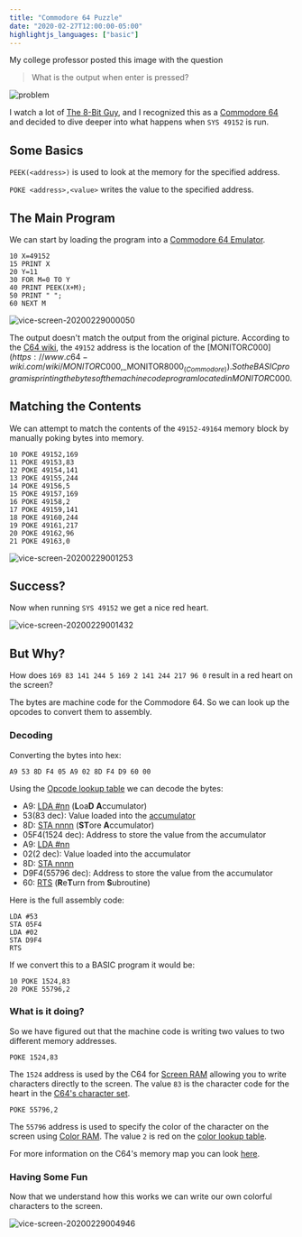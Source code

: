 ```yaml
---
title: "Commodore 64 Puzzle"
date: "2020-02-27T12:00:00-05:00"
highlightjs_languages: ["basic"]
---
```


My college professor posted this image with the question

> What is the output when enter is pressed?

![problem](/img/c64-puzzle/problem.jpg)

<!--more-->

I watch a lot of [The 8-Bit Guy](https://www.youtube.com/channel/UC8uT9cgJorJPWu7ITLGo9Ww), and I recognized this as a [Commodore 64](https://en.wikipedia.org/wiki/Commodore_64) and decided to dive deeper into what happens when `SYS 49152` is run.

## Some Basics

`PEEK(<address>)` is used to look at the memory for the specified address.

`POKE <address>,<value>` writes the value to the specified address.

## The Main Program

We can start by loading the program into a [Commodore 64 Emulator](http://vice-emu.sourceforge.net/).

```basic
10 X=49152
15 PRINT X
20 Y=11
30 FOR M=0 TO Y
40 PRINT PEEK(X+M);
50 PRINT " ";
60 NEXT M
```

![vice-screen-20200229000050](/img/c64-puzzle/vice-screen-20200229000050.png)

The output doesn't match the output from the original picture. According to the [C64 wiki](https://www.c64-wiki.com/), the `49152` address is the location of the [MONITOR$C000](https://www.c64-wiki.com/wiki/MONITOR$C000,_MONITOR$8000_(Commodore)). So the BASIC program is printing the bytes of the machine code program located in MONITOR$C000.

## Matching the Contents

We can attempt to match the contents of the `49152-49164` memory block by manually poking bytes into memory.

```basic
10 POKE 49152,169
11 POKE 49153,83
12 POKE 49154,141
13 POKE 49155,244
14 POKE 49156,5
15 POKE 49157,169
16 POKE 49158,2
17 POKE 49159,141
18 POKE 49160,244
19 POKE 49161,217
20 POKE 49162,96
21 POKE 49163,0
```

![vice-screen-20200229001253](/img/c64-puzzle/vice-screen-20200229001253.png)

## Success?

Now when running `SYS 49152` we get a nice red heart.

![vice-screen-20200229001432](/img/c64-puzzle/vice-screen-20200229001432.png)

## But Why?

How does `169 83 141 244 5 169 2 141 244 217 96 0` result in a red heart on the screen?

The bytes are machine code for the Commodore 64. So we can look up the opcodes to convert them to assembly.

### Decoding

Converting the bytes into hex:

`A9 53 8D F4 05 A9 02 8D F4 D9 60 00`

Using the [Opcode lookup table](https://www.c64-wiki.com/wiki/Opcode) we can decode the bytes:

* A9: [LDA #nn](https://www.c64-wiki.com/wiki/LDA) (**L**oa**D** **A**ccumulator)
* 53(83 dec): Value loaded into the [accumulator](https://www.c64-wiki.com/wiki/Accumulator)
* 8D: [STA nnnn](https://www.c64-wiki.com/wiki/STA) (**ST**ore **A**ccumulator)
* 05F4(1524 dec): Address to store the value from the accumulator
* A9: [LDA #nn](https://www.c64-wiki.com/wiki/LDA)
* 02(2 dec):  Value loaded into the accumulator
* 8D: [STA nnnn](https://www.c64-wiki.com/wiki/STA)
* D9F4(55796 dec): Address to store the value from the accumulator
* 60: [RTS](https://www.c64-wiki.com/wiki/RTS) (**R**e**T**urn from **S**ubroutine)


Here is the full assembly code:

```plaintext
LDA #53
STA 05F4
LDA #02
STA D9F4
RTS
```

If we convert this to a BASIC program it would be:

```basic
10 POKE 1524,83
20 POKE 55796,2
```

### What is it doing?

So we have figured out that the machine code is writing two values to two different memory addresses.

`POKE 1524,83`

The `1524` address is used by the C64 for [Screen RAM](https://www.c64-wiki.com/wiki/Screen_RAM) allowing you to write characters directly to the screen. The value `83` is the character code for the heart in the [C64's character set](https://www.c64-wiki.com/wiki/Character_set).

`POKE 55796,2`

The `55796` address is used to specify the color of the character on the screen using [Color RAM](https://www.c64-wiki.com/wiki/Color_RAM). The value `2` is red on the [color lookup table](https://www.c64-wiki.com/wiki/Color).

For more information on the C64's memory map you can look [here](https://www.c64-wiki.com/wiki/Memory_Map).

### Having Some Fun

Now that we understand how this works we can write our own colorful characters to the screen.

![vice-screen-20200229004946](/img/c64-puzzle/vice-screen-20200229004946.png)
